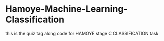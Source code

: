 # Hamoye-Machine-Learning-Classification

this is the quiz tag along code for HAMOYE stage C CLASSIFICATION task
